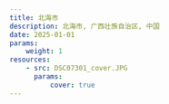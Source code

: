```yaml
---
title: 北海市
description: 北海市, 广西壮族自治区, 中国
date: 2025-01-01
params:
    weight: 1
resources:
    - src: DSC07301_cover.JPG
      params:
          cover: true
---
```


